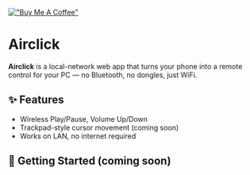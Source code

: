 [!["Buy Me A Coffee"](https://www.buymeacoffee.com/assets/img/custom_images/yellow_img.png)](https://www.buymeacoffee.com/kayode)

# Airclick

**Airclick** is a local-network web app that turns your phone into a remote control for your PC — no Bluetooth, no dongles, just WiFi.

## ✨ Features

- Wireless Play/Pause, Volume Up/Down
- Trackpad-style cursor movement (coming soon)
- Works on LAN, no internet required

## 🚀 Getting Started (coming soon)
